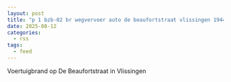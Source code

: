 ```yaml
---
layout: post
title: "p 1 bzb-02 br wegvervoer auto de beaufortstraat vlissingen 194431"
date: 2025-08-12
categories: 
  - rss
tags: 
  - feed
---
```


Voertuigbrand op De Beaufortstraat in Vlissingen

